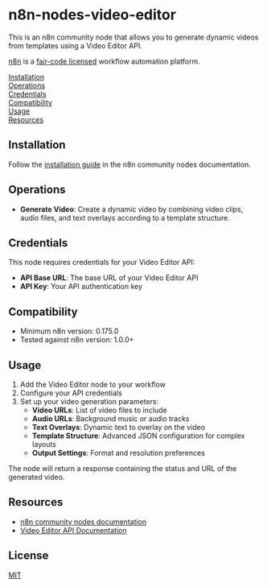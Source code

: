 # n8n-nodes-video-editor

This is an n8n community node that allows you to generate dynamic videos from templates using a Video Editor API.

[n8n](https://n8n.io/) is a [fair-code licensed](https://docs.n8n.io/reference/license/) workflow automation platform.

[Installation](#installation)  
[Operations](#operations)  
[Credentials](#credentials)  
[Compatibility](#compatibility)  
[Usage](#usage)  
[Resources](#resources)  

## Installation

Follow the [installation guide](https://docs.n8n.io/integrations/community-nodes/installation/) in the n8n community nodes documentation.

## Operations

- **Generate Video**: Create a dynamic video by combining video clips, audio files, and text overlays according to a template structure.

## Credentials

This node requires credentials for your Video Editor API:

- **API Base URL**: The base URL of your Video Editor API
- **API Key**: Your API authentication key

## Compatibility

- Minimum n8n version: 0.175.0
- Tested against n8n version: 1.0.0+

## Usage

1. Add the Video Editor node to your workflow
2. Configure your API credentials
3. Set up your video generation parameters:
   - **Video URLs**: List of video files to include
   - **Audio URLs**: Background music or audio tracks
   - **Text Overlays**: Dynamic text to overlay on the video
   - **Template Structure**: Advanced JSON configuration for complex layouts
   - **Output Settings**: Format and resolution preferences

The node will return a response containing the status and URL of the generated video.

## Resources

- [n8n community nodes documentation](https://docs.n8n.io/integrations/community-nodes/)
- [Video Editor API Documentation](https://your-video-editor-api.com/docs)

## License

[MIT](https://github.com/your-username/n8n-nodes-video-editor/blob/master/LICENSE.md)

